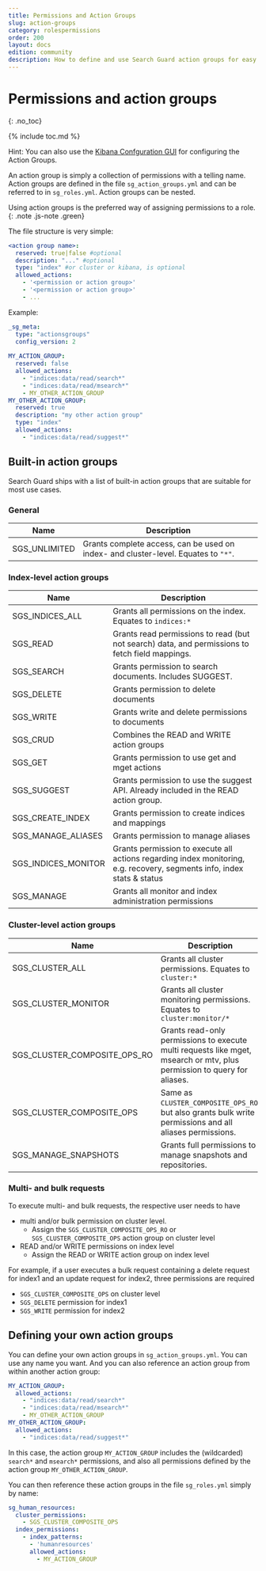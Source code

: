 ```yaml
---
title: Permissions and Action Groups
slug: action-groups
category: rolespermissions
order: 200
layout: docs
edition: community
description: How to define and use Search Guard action groups for easy configuration of index-level permissions
---
```


<!---
Copyright 2019 floragunn GmbH
-->
# Permissions and action groups
{: .no_toc}

{% include toc.md %}

Hint: You can also use the [Kibana Confguration GUI](../_docs_configuration_changes/configuration_config_gui.md) for configuring the Action Groups.

An action group is simply a collection of permissions with a telling name. Action groups are defined in the file `sg_action_groups.yml` and can be referred to in `sg_roles.yml`. Action groups can be nested. 

Using action groups is the preferred way of assigning permissions to a role.
{: .note .js-note .green}

The file structure is very simple:

```yaml
<action group name>:
  reserved: true|false #optional
  description: "..." #optional
  type: "index" #or cluster or kibana, is optional
  allowed_actions:
    - '<permission or action group>'
    - '<permission or action group>'
    - ...
```

Example:

```yaml
_sg_meta:
  type: "actionsgroups"
  config_version: 2
  
MY_ACTION_GROUP:
  reserved: false
  allowed_actions:
    - "indices:data/read/search*"
    - "indices:data/read/msearch*"
    - MY_OTHER_ACTION_GROUP
MY_OTHER_ACTION_GROUP:
  reserved: true
  description: "my other action group"
  type: "index"
  allowed_actions:
    - "indices:data/read/suggest*"
```

## Built-in action groups

Search Guard ships with a list of built-in action groups that are suitable for most use cases. 

### General

| Name | Description |
|---|---|
| SGS_UNLIMITED | Grants complete access, can be used on index- and cluster-level. Equates to `"*"`.|

### Index-level action groups

| Name | Description |
|---|---|
| SGS_INDICES_ALL | Grants all permissions on the index. Equates to `indices:*`| 
| SGS_READ | Grants read permissions to read (but not search) data, and permissions to fetch field mappings. | 
| SGS_SEARCH | Grants permission to search documents. Includes SUGGEST. |
| SGS_DELETE | Grants permission to delete documents |
| SGS_WRITE | Grants write and delete permissions to documents |
| SGS_CRUD | Combines the READ and WRITE action groups |
| SGS_GET | Grants permission to use get and mget actions |
| SGS_SUGGEST | Grants permission to use the suggest API. Already included in the READ action group. |
| SGS_CREATE_INDEX | Grants permission to create indices and mappings| 
| SGS_MANAGE_ALIASES | Grants permission to manage aliases | 
| SGS_INDICES_MONITOR | Grants permission to execute all actions regarding index monitoring, e.g. recovery, segments info, index stats & status |
| SGS_MANAGE | Grants all monitor and index administration permissions | 

### Cluster-level action groups

| Name | Description |
|---|---|
| SGS_CLUSTER_ALL | Grants all cluster permissions. Equates to `cluster:*`|
| SGS_CLUSTER_MONITOR | Grants all cluster monitoring permissions. Equates to `cluster:monitor/*`|
| SGS_CLUSTER\_COMPOSITE\_OPS\_RO | Grants read-only permissions to execute multi requests like mget, msearch or mtv, plus permission to query for aliases. |
| SGS_CLUSTER\_COMPOSITE\_OPS | Same as `CLUSTER_COMPOSITE_OPS_RO`, but also grants bulk write permissions and all aliases permissions. |
| SGS_MANAGE_SNAPSHOTS | Grants full permissions to manage snapshots and repositories. |

### Multi- and bulk requests

To execute multi- and bulk requests, the respective user needs to have

* multi and/or bulk permission on cluster level.
  * Assign the `SGS_CLUSTER_COMPOSITE_OPS_RO` or `SGS_CLUSTER_COMPOSITE_OPS` action group on cluster level
* READ and/or WRITE permissions on index level
  * Assign the READ or WRITE action group on index level 

For example, if a user executes a bulk request containing a delete request for index1 and an update request for index2, three permissions are required

* `SGS_CLUSTER_COMPOSITE_OPS` on cluster level
* `SGS_DELETE` permission for index1
* `SGS_WRITE` permission for index2

## Defining your own action groups

You can define your own action groups in `sg_action_groups.yml`. You can use any name you want. And you can also reference an action group from within another action group:

```yaml
MY_ACTION_GROUP:
  allowed_actions:
    - "indices:data/read/search*"
    - "indices:data/read/msearch*"
    - MY_OTHER_ACTION_GROUP
MY_OTHER_ACTION_GROUP:
  allowed_actions:
    - "indices:data/read/suggest*"
```

In this case, the action group `MY_ACTION_GROUP` includes the (wildcarded) `search*` and `msearch*` permissions, and also all permissions defined by the action group `MY_OTHER_ACTION_GROUP`.

You can then reference these action groups in the file `sg_roles.yml` simply by name:

```yaml
sg_human_resources:
  cluster_permissions:
    - SGS_CLUSTER_COMPOSITE_OPS
  index_permissions:
    - index_patterns:
      - 'humanresources'
      allowed_actions:
        - MY_ACTION_GROUP
```        